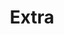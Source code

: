 ---
title: Extra
summary: My courses
type: landing

cascade:
  - _target:
      kind: page
    params:
      show_breadcrumb: true

sections:
  - block: markdown
    id: extra
    content:
      title: Extra
      filters:
        folders:
          - Extra
      text: |-
        I am a quite tall dude so I was destined to play basketball from a young age. I used to play for a team as a kid, but I didn't like it very much because I felt there is a lack of freedom and creativity there. So I quit the team and started to go to outdoors courts in my hometown almost every day, practicing moves from [NBA street](https://en.wikipedia.org/wiki/NBA_Street). I got pretty good at these and eventually I joined the local streetball team for a brief period, but then I realized that I should study more seriously for my physics exams and decided to quit my successful streetball career at the age of 18 😂.

        ![basketball alt ><](basketball.png)

        I still play basketball, during the weekends mostly. I like playing 3X3 on half-court rather 5X5 on full-court (these are completely different games of basketball!). If you challenge me, I can play 1X1, though it's becoming harder as I'm getting older. I'm not fully convinced yet, but I'm starting to realize that there is a chance I might not get to the NBA after all...
        
        Speaking of NBA, I'm a big fan. It's quite challenging to follow matches when you live outside the US (plus, there are way too many games during the regular season), but when it's playoff time I'm used to wake up at 3AM and fully watch interesting matches. The obvious downside is that you get tired to work the next day (don't tell my boss) but that is totally worth the price of nobody spoiling you the final score. I'm also into NBA history and I like to complain how modern basketball is not as entertaining as it once was during the 80/90/00's eras. This gives you a hint to where I stand in the goat discussion 🐐.    
    design:
      view: article-grid
      columns: 2
---